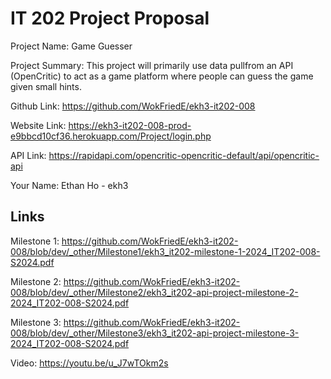 # IT 202 Project Proposal

Project Name: Game Guesser

Project Summary: This project will primarily use data pullfrom an API (OpenCritic) to act as a game platform where people can guess the game given small hints.

Github Link: https://github.com/WokFriedE/ekh3-it202-008 

Website Link: https://ekh3-it202-008-prod-e9bbcd10cf36.herokuapp.com/Project/login.php

API Link: https://rapidapi.com/opencritic-opencritic-default/api/opencritic-api

Your Name: Ethan Ho - ekh3

## Links
Milestone 1: https://github.com/WokFriedE/ekh3-it202-008/blob/dev/_other/Milestone1/ekh3_it202-milestone-1-2024_IT202-008-S2024.pdf

Milestone 2: https://github.com/WokFriedE/ekh3-it202-008/blob/dev/_other/Milestone2/ekh3_it202-api-project-milestone-2-2024_IT202-008-S2024.pdf

Milestone 3: https://github.com/WokFriedE/ekh3-it202-008/blob/dev/_other/Milestone3/ekh3_it202-api-project-milestone-3-2024_IT202-008-S2024.pdf

Video: https://youtu.be/u_J7wTOkm2s 